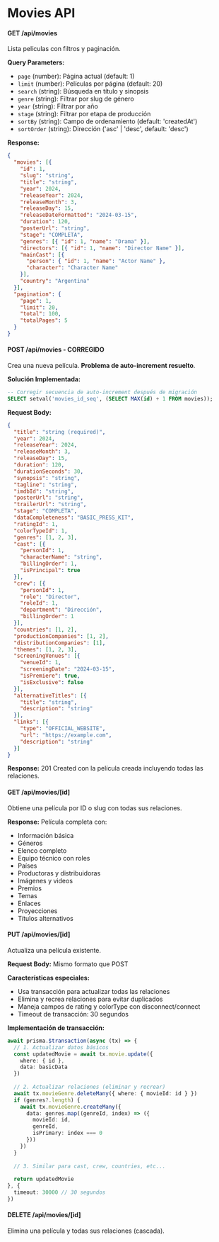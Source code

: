 # Movies API

#### GET /api/movies

Lista películas con filtros y paginación.

**Query Parameters:**
- `page` (number): Página actual (default: 1)
- `limit` (number): Películas por página (default: 20)
- `search` (string): Búsqueda en título y sinopsis
- `genre` (string): Filtrar por slug de género
- `year` (string): Filtrar por año
- `stage` (string): Filtrar por etapa de producción
- `sortBy` (string): Campo de ordenamiento (default: 'createdAt')
- `sortOrder` (string): Dirección ('asc' | 'desc', default: 'desc')

**Response:**
```json
{
  "movies": [{
    "id": 1,
    "slug": "string",
    "title": "string",
    "year": 2024,
    "releaseYear": 2024,
    "releaseMonth": 3,
    "releaseDay": 15,
    "releaseDateFormatted": "2024-03-15",
    "duration": 120,
    "posterUrl": "string",
    "stage": "COMPLETA",
    "genres": [{ "id": 1, "name": "Drama" }],
    "directors": [{ "id": 1, "name": "Director Name" }],
    "mainCast": [{
      "person": { "id": 1, "name": "Actor Name" },
      "character": "Character Name"
    }],
    "country": "Argentina"
  }],
  "pagination": {
    "page": 1,
    "limit": 20,
    "total": 100,
    "totalPages": 5
  }
}
```

#### POST /api/movies - **CORREGIDO**

Crea una nueva película. **Problema de auto-increment resuelto**.

**Solución Implementada:**
```sql
-- Corregir secuencia de auto-increment después de migración
SELECT setval('movies_id_seq', (SELECT MAX(id) + 1 FROM movies));
```

**Request Body:**
```json
{
  "title": "string (required)",
  "year": 2024,
  "releaseYear": 2024,
  "releaseMonth": 3,
  "releaseDay": 15,
  "duration": 120,
  "durationSeconds": 30,
  "synopsis": "string",
  "tagline": "string",
  "imdbId": "string",
  "posterUrl": "string",
  "trailerUrl": "string",
  "stage": "COMPLETA",
  "dataCompleteness": "BASIC_PRESS_KIT",
  "ratingId": 1,
  "colorTypeId": 1,
  "genres": [1, 2, 3],
  "cast": [{
    "personId": 1,
    "characterName": "string",
    "billingOrder": 1,
    "isPrincipal": true
  }],
  "crew": [{
    "personId": 1,
    "role": "Director",
    "roleId": 1,
    "department": "Dirección",
    "billingOrder": 1
  }],
  "countries": [1, 2],
  "productionCompanies": [1, 2],
  "distributionCompanies": [1],
  "themes": [1, 2, 3],
  "screeningVenues": [{
    "venueId": 1,
    "screeningDate": "2024-03-15",
    "isPremiere": true,
    "isExclusive": false
  }],
  "alternativeTitles": [{
    "title": "string",
    "description": "string"
  }],
  "links": [{
    "type": "OFFICIAL_WEBSITE",
    "url": "https://example.com",
    "description": "string"
  }]
}
```

**Response:** 201 Created con la película creada incluyendo todas las relaciones.

#### GET /api/movies/[id]

Obtiene una película por ID o slug con todas sus relaciones.

**Response:** Película completa con:
- Información básica
- Géneros
- Elenco completo
- Equipo técnico con roles
- Países
- Productoras y distribuidoras
- Imágenes y videos
- Premios
- Temas
- Enlaces
- Proyecciones
- Títulos alternativos

#### PUT /api/movies/[id]

Actualiza una película existente.

**Request Body:** Mismo formato que POST

**Características especiales:**
- Usa transacción para actualizar todas las relaciones
- Elimina y recrea relaciones para evitar duplicados
- Maneja campos de rating y colorType con disconnect/connect
- Timeout de transacción: 30 segundos

**Implementación de transacción:**
```typescript
await prisma.$transaction(async (tx) => {
  // 1. Actualizar datos básicos
  const updatedMovie = await tx.movie.update({
    where: { id },
    data: basicData
  })
  
  // 2. Actualizar relaciones (eliminar y recrear)
  await tx.movieGenre.deleteMany({ where: { movieId: id } })
  if (genres?.length) {
    await tx.movieGenre.createMany({
      data: genres.map((genreId, index) => ({
        movieId: id,
        genreId,
        isPrimary: index === 0
      }))
    })
  }
  
  // 3. Similar para cast, crew, countries, etc...
  
  return updatedMovie
}, {
  timeout: 30000 // 30 segundos
})
```

#### DELETE /api/movies/[id]

Elimina una película y todas sus relaciones (cascada).